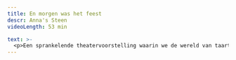 ```yaml
---
title: En morgen was het feest
descr: Anna's Steen
videoLength: 53 min

text: >-
  <p>Een sprankelende theatervoorstelling waarin we de wereld van taart, beukennoten en eindeloos feesten op een beeldrijke en muzikale wijze tot leven brengen. &nbsp; Stuk voor stuk pareltjes van verhalen van Toon Tellegen met een filosofische insteek en ongewone denkpistes en hersenkronkels, met zorg uitgezocht voor kinderen vanaf 5 jaar.</p><p>Over Eekhoorn en Olifant die de komst van de lente willen versnellen door haar een brief te schrijven:</p><p>Over heel bijzondere vragen die Eekhoorn aan Olifant stelt.</p><p>Over samen een rondje hardlopen, &nbsp;heel erg boos worden… of net niet en over niet &nbsp;naar taart verlangen, maar uiteindelijk toch heerlijk feest vieren.</p><h5>Credits</h5><p>Spel: Bart Embrechts &nbsp;Eric Vanthillo &nbsp;Mattias De Leeuw</p><p>Regie: Bart Embrechts</p><p>Decor: Georges Uittenhout</p><p>Kleding en attributen: Miep Embrechts</p><p>Techniek en lichtontwerp:Lorelinde Hoet</p><p>Bewegingsadvies: Goele van Dijck</p><p>Eindregie: Greet Vissers</p><p>Productieleiding en administratie: An Lombaerts</p><p>Naar verhalen van: Toon Tellegen</p><p>Opname video door Clara Hermans</p><p>De voorstelling werd opgenomen in 2014</p><p>‍</p>
---
```


